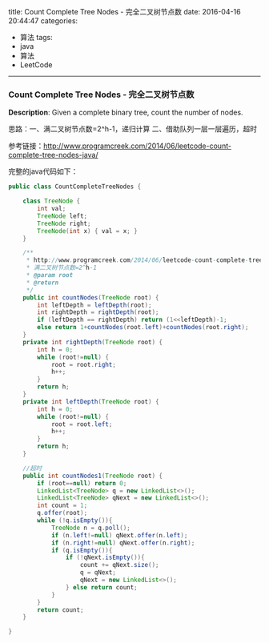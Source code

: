 




title: Count Complete Tree Nodes - 完全二叉树节点数
date: 2016-04-16 20:44:47
categories: 
- 算法
tags: 
- java
- 算法
- LeetCode
<!--updated: 2016-04-16 21:40:47-->
---

### Count Complete Tree Nodes - 完全二叉树节点数
**Description**: Given a complete binary tree, count the number of nodes.

思路：一、满二叉树节点数=2^h-1，递归计算
二、借助队列一层一层遍历，超时

参考链接：http://www.programcreek.com/2014/06/leetcode-count-complete-tree-nodes-java/

完整的java代码如下：

```java
public class CountCompleteTreeNodes {

    class TreeNode {
        int val;
        TreeNode left;
        TreeNode right;
        TreeNode(int x) { val = x; }
    }

    /**
     * http://www.programcreek.com/2014/06/leetcode-count-complete-tree-nodes-java/
     * 满二叉树节点数=2^h-1
     * @param root
     * @return
     */
    public int countNodes(TreeNode root) {
        int leftDepth = leftDepth(root);
        int rightDepth = rightDepth(root);
        if (leftDepth == rightDepth) return (1<<leftDepth)-1;
        else return 1+countNodes(root.left)+countNodes(root.right);
    }
    private int rightDepth(TreeNode root) {
        int h = 0;
        while (root!=null) {
            root = root.right;
            h++;
        }
        return h;
    }
    private int leftDepth(TreeNode root) {
        int h = 0;
        while (root!=null) {
            root = root.left;
            h++;
        }
        return h;
    }

    //超时
    public int countNodes1(TreeNode root) {
        if (root==null) return 0;
        LinkedList<TreeNode> q = new LinkedList<>();
        LinkedList<TreeNode> qNext = new LinkedList<>();
        int count = 1;
        q.offer(root);
        while (!q.isEmpty()){
            TreeNode n = q.poll();
            if (n.left!=null) qNext.offer(n.left);
            if (n.right!=null) qNext.offer(n.right);
            if (q.isEmpty()){
                if (!qNext.isEmpty()){
                    count += qNext.size();
                    q = qNext;
                    qNext = new LinkedList<>();
                } else return count;
            }
        }
        return count;
    }

}
```
